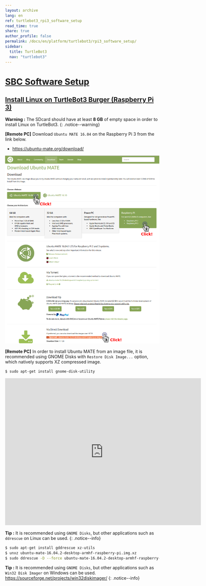 ```yaml
---
layout: archive
lang: en
ref: turtlebot3_rpi3_software_setup
read_time: true
share: true
author_profile: false
permalink: /docs/en/platform/turtlebot3/rpi3_software_setup/
sidebar:
  title: TurtleBot3
  nav: "turtlebot3"
---
```


<div style="counter-reset: h1 5"></div>

# [SBC Software Setup](#sbc-software-setup)

## [Install Linux on TurtleBot3 Burger (Raspberry Pi 3)](#install-linux-on-turtlebot3-burger-raspberry-pi-3)

**Warning :** The SDcard should have at least **8 GB** of empty space in order to install Linux on TurtleBot3.
{: .notice--warning}

**[Remote PC]** Download `Ubuntu MATE 16.04` on the Raspberry Pi 3 from the link below.

- https://ubuntu-mate.org/download/

![](/assets/images/platform/turtlebot3/preparation/download_ubuntu_mate_image.png)

**[Remote PC]** In order to install Ubuntu MATE from an image file, it is recommended using GNOME Disks with `Restore Disk Image...` option, which natively supports XZ compressed image.

``` bash
$ sudo apt-get install gnome-disk-utility
```

<iframe width="640" height="480" src="https://www.youtube.com/embed/V_6GNyL6Dac" frameborder="0" allowfullscreen></iframe>

**Tip :** It is recommended using `GNOME Disks`, but other applications such as `ddrescue` on Linux can be used.
{: .notice--info}

``` bash
$ sudo apt-get install gddrescue xz-utils
$ unxz ubuntu-mate-16.04.2-desktop-armhf-raspberry-pi.img.xz
$ sudo ddrescue -D --force ubuntu-mate-16.04.2-desktop-armhf-raspberry-pi.img /dev/sdx
```

**Tip :** It is recommended using `GNOME Disks`, but other applications such as `Win32 Disk Imager` on Windows can be used. https://sourceforge.net/projects/win32diskimager/
{: .notice--info}
